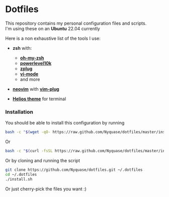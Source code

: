 # Dotfiles

<!-- <p align="center"> -->
<!--   <img src="desktop.png" alt="desktop"> -->
<!-- </p> -->

This repository contains my personal configuration files and scripts.  
I'm using these on an **Ubuntu** 22.04 currently

Here is a non exhaustive list of the tools I use:

- **zsh** with:
  - **[oh-my-zsh](https://ohmyz.sh/)**
  - **[powerlevel10k](https://github.com/romkatv/powerlevel10k)**
  - **[zplug](https://github.com/zplug/zplug)**
  - **[vi-mode](https://github.com/Nyquase/vi-mode)**
  - and more
- **[neovim](https://neovim.io/)** with **[vim-plug](https://github.com/junegunn/vim-plug)**

- **[Helios theme](https://github.com/reyemxela/base16-helios-exported-themes)** for terminal

### Installation

You should be able to install this configuration by running

```sh
bash -c "$(wget -qO- https://raw.github.com/Nyquase/dotfiles/master/install.sh)"
```

Or

```sh
bash -c "$(curl -fsSL https://raw.github.com/Nyquase/dotfiles/master/install.sh)"
```

Or by cloning and running the script

```sh
git clone https://github.com/Nyquase/dotfiles.git ~/.dotfiles
cd ~/.dotfiles
./install.sh
```

Or just cherry-pick the files you want :)
